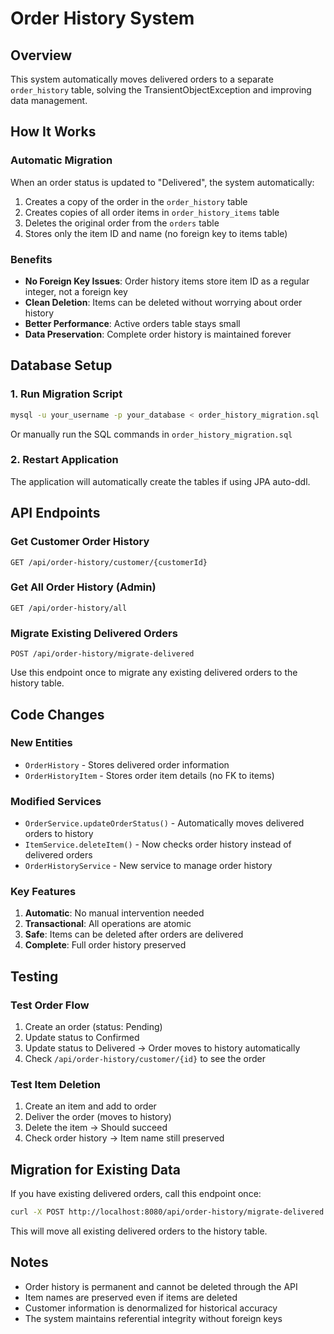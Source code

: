 # Order History System

## Overview
This system automatically moves delivered orders to a separate `order_history` table, solving the TransientObjectException and improving data management.

## How It Works

### Automatic Migration
When an order status is updated to "Delivered", the system automatically:
1. Creates a copy of the order in the `order_history` table
2. Creates copies of all order items in `order_history_items` table
3. Deletes the original order from the `orders` table
4. Stores only the item ID and name (no foreign key to items table)

### Benefits
- **No Foreign Key Issues**: Order history items store item ID as a regular integer, not a foreign key
- **Clean Deletion**: Items can be deleted without worrying about order history
- **Better Performance**: Active orders table stays small
- **Data Preservation**: Complete order history is maintained forever

## Database Setup

### 1. Run Migration Script
```bash
mysql -u your_username -p your_database < order_history_migration.sql
```

Or manually run the SQL commands in `order_history_migration.sql`

### 2. Restart Application
The application will automatically create the tables if using JPA auto-ddl.

## API Endpoints

### Get Customer Order History
```
GET /api/order-history/customer/{customerId}
```

### Get All Order History (Admin)
```
GET /api/order-history/all
```

### Migrate Existing Delivered Orders
```
POST /api/order-history/migrate-delivered
```
Use this endpoint once to migrate any existing delivered orders to the history table.

## Code Changes

### New Entities
- `OrderHistory` - Stores delivered order information
- `OrderHistoryItem` - Stores order item details (no FK to items)

### Modified Services
- `OrderService.updateOrderStatus()` - Automatically moves delivered orders to history
- `ItemService.deleteItem()` - Now checks order history instead of delivered orders
- `OrderHistoryService` - New service to manage order history

### Key Features
1. **Automatic**: No manual intervention needed
2. **Transactional**: All operations are atomic
3. **Safe**: Items can be deleted after orders are delivered
4. **Complete**: Full order history preserved

## Testing

### Test Order Flow
1. Create an order (status: Pending)
2. Update status to Confirmed
3. Update status to Delivered → Order moves to history automatically
4. Check `/api/order-history/customer/{id}` to see the order

### Test Item Deletion
1. Create an item and add to order
2. Deliver the order (moves to history)
3. Delete the item → Should succeed
4. Check order history → Item name still preserved

## Migration for Existing Data

If you have existing delivered orders, call this endpoint once:
```bash
curl -X POST http://localhost:8080/api/order-history/migrate-delivered
```

This will move all existing delivered orders to the history table.

## Notes
- Order history is permanent and cannot be deleted through the API
- Item names are preserved even if items are deleted
- Customer information is denormalized for historical accuracy
- The system maintains referential integrity without foreign keys
